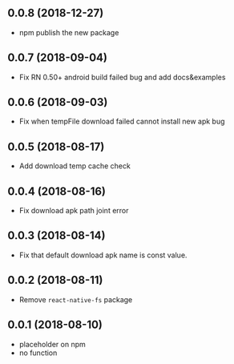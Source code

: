## 0.0.8 (2018-12-27)

* npm publish the new package

## 0.0.7 (2018-09-04)

* Fix RN 0.50+ android build failed bug and add docs&examples

## 0.0.6 (2018-09-03)

* Fix when tempFile download failed cannot install new apk bug

## 0.0.5 (2018-08-17)

* Add download temp cache check

## 0.0.4 (2018-08-16)

* Fix download apk path joint error

## 0.0.3 (2018-08-14)

* Fix that default download apk name is const value.

## 0.0.2 (2018-08-11)

* Remove `react-native-fs` package

## 0.0.1 (2018-08-10)

* placeholder on npm
* no function
